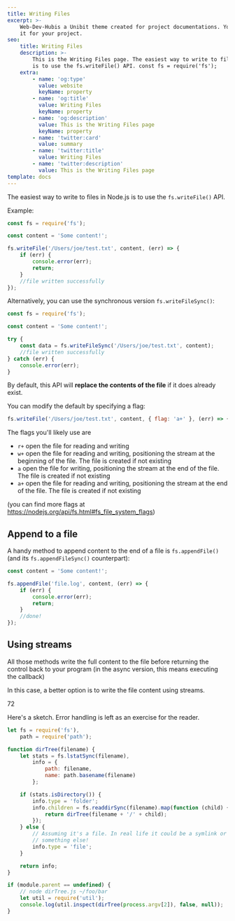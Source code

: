 ```yaml
---
title: Writing Files
excerpt: >-
    Web-Dev-Hubis a Unibit theme created for project documentations. You can use
    it for your project.
seo:
    title: Writing Files
    description: >-
        This is the Writing Files page. The easiest way to write to files in Node.js
        is to use the fs.writeFile() API. const fs = require('fs');
    extra:
        - name: 'og:type'
          value: website
          keyName: property
        - name: 'og:title'
          value: Writing Files
          keyName: property
        - name: 'og:description'
          value: This is the Writing Files page
          keyName: property
        - name: 'twitter:card'
          value: summary
        - name: 'twitter:title'
          value: Writing Files
        - name: 'twitter:description'
          value: This is the Writing Files page
template: docs
---
```



The easiest way to write to files in Node.js is to use the `fs.writeFile()` API.

Example:

```js
const fs = require('fs');

const content = 'Some content!';

fs.writeFile('/Users/joe/test.txt', content, (err) => {
    if (err) {
        console.error(err);
        return;
    }
    //file written successfully
});
```

Alternatively, you can use the synchronous version `fs.writeFileSync()`:

```js
const fs = require('fs');

const content = 'Some content!';

try {
    const data = fs.writeFileSync('/Users/joe/test.txt', content);
    //file written successfully
} catch (err) {
    console.error(err);
}
```

By default, this API will **replace the contents of the file** if it does already exist.

You can modify the default by specifying a flag:

```js
fs.writeFile('/Users/joe/test.txt', content, { flag: 'a+' }, (err) => {});
```

The flags you'll likely use are

- `r+` open the file for reading and writing
- `w+` open the file for reading and writing, positioning the stream at the beginning of the file. The file is created if not existing
- `a` open the file for writing, positioning the stream at the end of the file. The file is created if not existing
- `a+` open the file for reading and writing, positioning the stream at the end of the file. The file is created if not existing

(you can find more flags at <https://nodejs.org/api/fs.html#fs_file_system_flags>)

## Append to a file

A handy method to append content to the end of a file is `fs.appendFile()` (and its `fs.appendFileSync()` counterpart):

```js
const content = 'Some content!';

fs.appendFile('file.log', content, (err) => {
    if (err) {
        console.error(err);
        return;
    }
    //done!
});
```

## Using streams

All those methods write the full content to the file before returning the control back to your program (in the async version, this means executing the callback)

In this case, a better option is to write the file content using streams.

72

[](https://stackoverflow.com/posts/11194896/timeline)

Here's a sketch. Error handling is left as an exercise for the reader.

```js
let fs = require('fs'),
    path = require('path');

function dirTree(filename) {
    let stats = fs.lstatSync(filename),
        info = {
            path: filename,
            name: path.basename(filename)
        };

    if (stats.isDirectory()) {
        info.type = 'folder';
        info.children = fs.readdirSync(filename).map(function (child) {
            return dirTree(filename + '/' + child);
        });
    } else {
        // Assuming it's a file. In real life it could be a symlink or
        // something else!
        info.type = 'file';
    }

    return info;
}

if (module.parent == undefined) {
    // node dirTree.js ~/foo/bar
    let util = require('util');
    console.log(util.inspect(dirTree(process.argv[2]), false, null));
}
```
